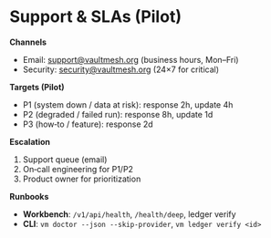 # Support & SLAs (Pilot)

**Channels**
- Email: support@vaultmesh.org (business hours, Mon–Fri)
- Security: security@vaultmesh.org (24×7 for critical)

**Targets (Pilot)**
- P1 (system down / data at risk): response 2h, update 4h
- P2 (degraded / failed run): response 8h, update 1d
- P3 (how‑to / feature): response 2d

**Escalation**
1. Support queue (email)
2. On‑call engineering for P1/P2
3. Product owner for prioritization

**Runbooks**
- **Workbench**: `/v1/api/health`, `/health/deep`, ledger verify
- **CLI**: `vm doctor --json --skip-provider`, `vm ledger verify <id>`